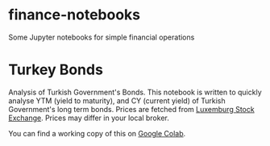# finance-notebooks

Some Jupyter notebooks for simple financial operations

# Turkey Bonds

Analysis of Turkish Government's Bonds. This notebook is written to quickly analyse YTM (yield to maturity), and CY (current yield) of Turkish Government's long term bonds. Prices are fetched from [Luxemburg Stock Exchange](https://www.bourse.lu/). Prices may differ in your local broker.

You can find a working copy of this on [Google Colab](https://colab.research.google.com/drive/1eLPNGjuA71OnuxP5yfm8IJ9UUpANPg_j?usp=sharing).